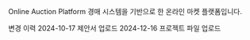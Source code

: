 Online Auction Platform
경매 시스템을 기반으로 한 온라인 마켓 플랫폼입니다.

변경 이력
2024-10-17 제안서 업로드
2024-12-16 프로젝트 파일 업로드
